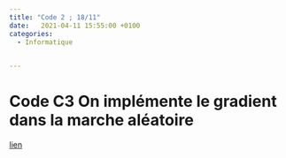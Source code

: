 ```yaml
---
title: "Code 2 ; 18/11"
date:   2021-04-11 15:55:00 +0100
categories:
  - Informatique

  
---
```


# Code C3 On implémente le gradient dans la marche aléatoire 

<a href="/assets/pdf/Informatique/23_11_m.py " download>lien</a>


